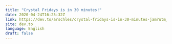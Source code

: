 ```yaml
---
title: "Crystal Fridays is in 30 minutes!"
date: 2020-04-24T16:25:32Z
link: https://dev.to/arschles/crystal-fridays-is-in-30-minutes-jam?utm_medium=RSS&utm_source=news.12bit.vn
site: dev.to
language: English
draft: false
---
```

